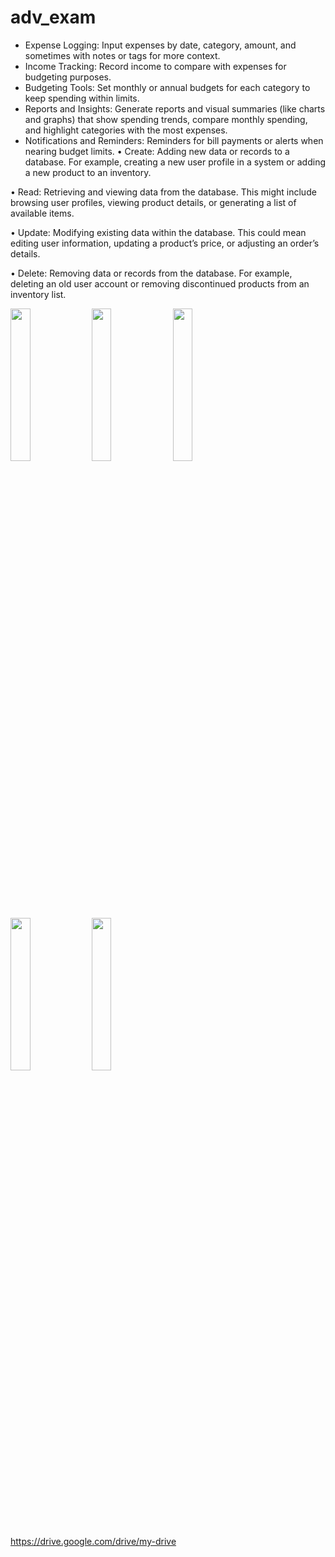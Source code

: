 # adv_exam

-    Expense Logging: Input expenses by date, category, amount, and sometimes with notes or tags for more context.
-  Income Tracking: Record income to compare with expenses for budgeting purposes.
 - Budgeting Tools: Set monthly or annual budgets for each category to keep spending within limits.
- Reports and Insights: Generate reports and visual summaries (like charts and graphs) that show spending trends, compare monthly spending, and highlight categories with the most expenses.
- Notifications and Reminders: Reminders for bill payments or alerts when nearing budget limits.
• Create: Adding new data or records to a database. For example, creating a new user profile in a system or adding a new product to an inventory.

• Read: Retrieving and viewing data from the database. This might include browsing user profiles, viewing product details, or generating a list of available items.

• Update: Modifying existing data within the database. This could mean editing user information, updating a product’s price, or adjusting an order’s details.

• Delete: Removing data or records from the database. For example, deleting an old user account or removing discontinued products from an inventory list.


<img src="https://github.com/user-attachments/assets/49630b1c-3141-442d-9c52-6d0cd361f589" height =25% width =25%>
<img src="https://github.com/user-attachments/assets/2eca1820-4830-4169-b38a-de7e5f180af5" height =25% width =25%>
<img src="https://github.com/user-attachments/assets/b4c73df7-a8ce-4b89-9d88-2cee0050210e"height =25% width =25%>
<img src="https://github.com/user-attachments/assets/5018ffdb-625f-48de-975a-182b6d0e85fb"height =25% width=25%>
<img src="https://github.com/user-attachments/assets/9ea7e422-8115-47e8-840c-ce80b814777f"height =25% width=25%>

https://drive.google.com/drive/my-drive
